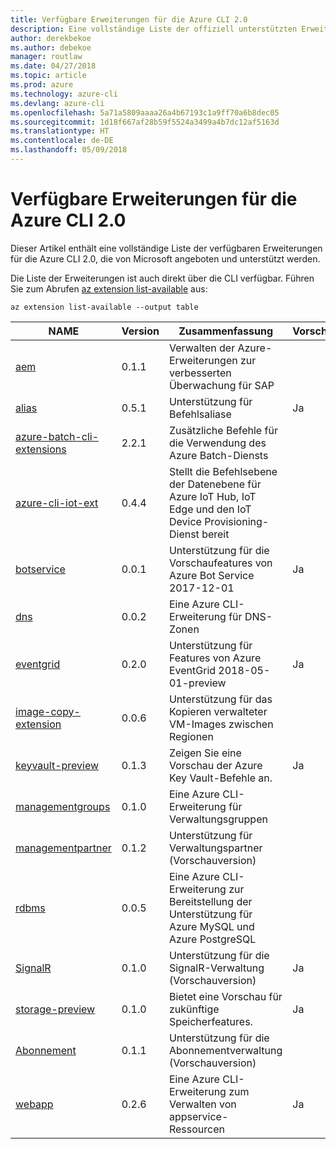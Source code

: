 ```yaml
---
title: Verfügbare Erweiterungen für die Azure CLI 2.0
description: Eine vollständige Liste der offiziell unterstützten Erweiterungen für die Azure CLI 2.0
author: derekbekoe
ms.author: debekoe
manager: routlaw
ms.date: 04/27/2018
ms.topic: article
ms.prod: azure
ms.technology: azure-cli
ms.devlang: azure-cli
ms.openlocfilehash: 5a71a5809aaaa26a4b67193c1a9ff70a6b8dec05
ms.sourcegitcommit: 1d18f667af28b59f5524a3499a4b7dc12af5163d
ms.translationtype: HT
ms.contentlocale: de-DE
ms.lasthandoff: 05/09/2018
---
```

# <a name="available-extensions-for-the-azure-cli-20"></a>Verfügbare Erweiterungen für die Azure CLI 2.0

Dieser Artikel enthält eine vollständige Liste der verfügbaren Erweiterungen für die Azure CLI 2.0, die von Microsoft angeboten und unterstützt werden.

Die Liste der Erweiterungen ist auch direkt über die CLI verfügbar. Führen Sie zum Abrufen [az extension list-available](/cli/azure/extension?view=azure-cli-latest#az-extension-list-available) aus:

```azurecli
az extension list-available --output table
```

| NAME | Version | Zusammenfassung | Vorschau |
|------|---------|---------|---------|
| [aem](https://github.com/Azure/azure-cli-extensions) | 0.1.1 | Verwalten der Azure-Erweiterungen zur verbesserten Überwachung für SAP |  |
| [alias](https://github.com/Azure/azure-cli-extensions) | 0.5.1 | Unterstützung für Befehlsaliase | Ja |
| [azure-batch-cli-extensions](https://github.com/Azure/azure-batch-cli-extensions) | 2.2.1 | Zusätzliche Befehle für die Verwendung des Azure Batch-Diensts |  |
| [azure-cli-iot-ext](https://github.com/azure/azure-iot-cli-extension) | 0.4.4 | Stellt die Befehlsebene der Datenebene für Azure IoT Hub, IoT Edge und den IoT Device Provisioning-Dienst bereit |  |
| [botservice](https://github.com/Azure/azure-cli-extensions) | 0.0.1 | Unterstützung für die Vorschaufeatures von Azure Bot Service 2017-12-01 | Ja |
| [dns](https://github.com/Azure/azure-cli-extensions) | 0.0.2 | Eine Azure CLI-Erweiterung für DNS-Zonen |  |
| [eventgrid](https://github.com/Azure/azure-cli-extensions) | 0.2.0 | Unterstützung für Features von Azure EventGrid 2018-05-01-preview | Ja |
| [image-copy-extension](https://github.com/Azure/azure-cli-extensions) | 0.0.6 | Unterstützung für das Kopieren verwalteter VM-Images zwischen Regionen |  |
| [keyvault-preview](https://github.com/Azure/azure-keyvault-cli-extension) | 0.1.3 | Zeigen Sie eine Vorschau der Azure Key Vault-Befehle an. | Ja |
| [managementgroups](https://github.com/Azure/azure-cli-extensions) | 0.1.0 | Eine Azure CLI-Erweiterung für Verwaltungsgruppen |  |
| [managementpartner](https://github.com/Azure/azure-cli-extensions) | 0.1.2 | Unterstützung für Verwaltungspartner (Vorschauversion) |  |
| [rdbms](https://github.com/Azure/azure-cli-extensions) | 0.0.5 | Eine Azure CLI-Erweiterung zur Bereitstellung der Unterstützung für Azure MySQL und Azure PostgreSQL |  |
| [SignalR](https://github.com/Azure/azure-cli-extensions) | 0.1.0 | Unterstützung für die SignalR-Verwaltung (Vorschauversion) | Ja |
| [storage-preview](https://github.com/Azure/azure-cli-extensions) | 0.1.0 | Bietet eine Vorschau für zukünftige Speicherfeatures. | Ja |
| [Abonnement](https://github.com/Azure/azure-cli-extensions) | 0.1.1 | Unterstützung für die Abonnementverwaltung (Vorschauversion) |  |
| [webapp](https://github.com/Azure/azure-cli-extensions) | 0.2.6 | Eine Azure CLI-Erweiterung zum Verwalten von appservice-Ressourcen | Ja |
